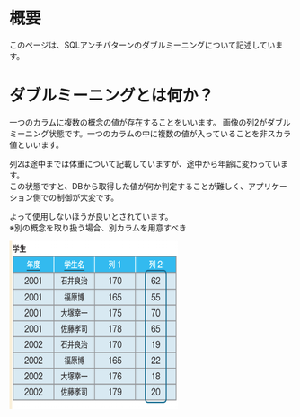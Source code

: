 # 概要

このページは、SQLアンチパターンのダブルミーニングについて記述しています。

# ダブルミーニングとは何か？

一つのカラムに複数の概念の値が存在することをいいます。
画像の列2がダブルミーニング状態です。一つのカラムの中に複数の値が入っていることを非スカラ値といいます。

列2は途中までは体重について記載していますが、途中から年齢に変わっています。<br>
この状態ですと、DBから取得した値が何か判定することが難しく、アプリケーション側での制御が大変です。

よって使用しないほうが良いとされています。<br>
※別の概念を取り扱う場合、別カラムを用意すべき

<img src="../images/ダブルミーニング画像.png" width="300" height="300"/>
